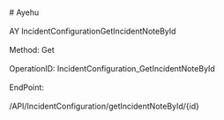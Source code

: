 <br>#     Ayehu</br>
<br>AY IncidentConfigurationGetIncidentNoteById</br>
<br>Method: Get</br>
<br>OperationID: IncidentConfiguration_GetIncidentNoteById</br>
<br>EndPoint:</br>
<br>/API/IncidentConfiguration/getIncidentNoteById/{id}</br>
